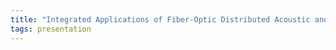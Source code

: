 ```yaml
---
title: "Integrated Applications of Fiber-Optic Distributed Acoustic and Temperature Sensing"
tags: presentation 
---
```

